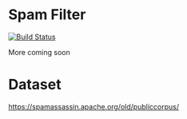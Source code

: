 # Spam Filter
[![Build Status](https://travis-ci.org/sevmardi/spam-filter.svg?branch=master)](https://travis-ci.org/sevmardi/spam-filter.svg?branch=master)


More coming soon

# Dataset

https://spamassassin.apache.org/old/publiccorpus/
